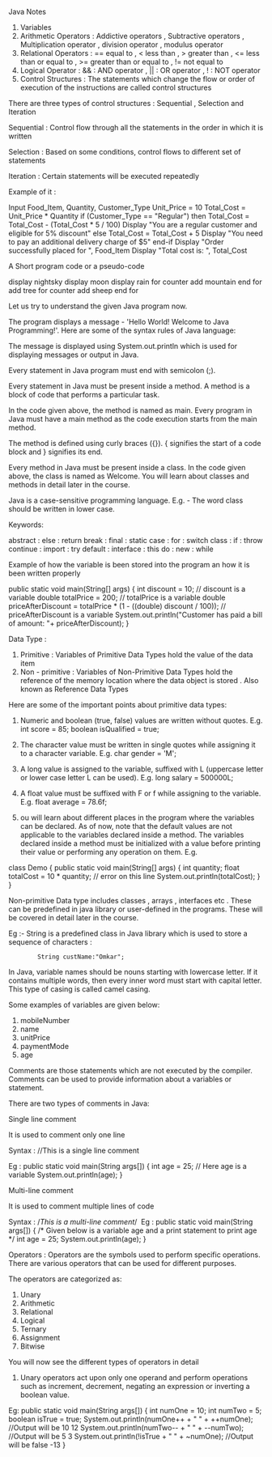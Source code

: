 Java Notes 
1. Variables 
2. Arithmetic Operators : Addictive operators , Subtractive operators , Multiplication operator , division operator , modulus operator 
3. Relational Operators : == equal to , < less than , > greater than , <= less than or equal to , >= greater than or equal to , != not equal to 
4. Logical Operator : && : AND operator , || : OR operator , ! : NOT operator
5. Control Structures : The statements which change the flow or order of execution of the instructions are called control structures 

There are three types of control structures : Sequential , Selection and Iteration 

Sequential : Control flow through all the statements in the order in which it is written 

Selection : Based on some conditions, control flows to different set of statements 

Iteration : Certain statements will be executed repeatedly 

Example of it : 

Input Food_Item, Quantity, Customer_Type
Unit_Price = 10
Total_Cost = Unit_Price * Quantity
if (Customer_Type == "Regular") then
	Total_Cost = Total_Cost - (Total_Cost * 5 / 100)
	Display "You are a regular customer and eligible for 5% discount"
else
	Total_Cost = Total_Cost + 5
	Display "You need to pay an additional delivery charge of $5"
end-if
Display "Order successfully placed for ", Food_Item
Display "Total cost is: ", Total_Cost

A Short program code or a pseudo-code 

display nightsky 
display moon 
display rain 
for counter
add mountain 
end for 
add tree
for counter 
add sheep
end for 

Let us try to understand the given Java program now.



The program displays a message - 'Hello World! Welcome to Java Programming!'. Here are some of the syntax rules of Java language:

The message is displayed using System.out.println which is used for displaying messages or output in Java.

Every statement in Java program must end with semicolon (;).

Every statement in Java must be present inside a method. A method is a block of code that performs a particular task.

In the code given above, the method is named as main. Every program in Java must have a main method as the code execution starts from the main method.  

The method is defined using curly braces ({}). { signifies the start of a code block and } signifies its end.

Every method in Java must be present inside a class. In the code given above, the class is named as Welcome. You will learn about classes and methods in detail later in the course.

Java is a case-sensitive programming language. E.g. - The word class should be written in lower case.

Keywords:

abstract : else : return
break : final : static 
case : for : switch 
class : if : throw
continue : import : try 
default : interface : this 
do : new : while 

Example of how the variable is been stored into the program an how it is been written properly 

public static void main(String[] args) {
	int discount = 10; // discount is a variable
	double totalPrice = 200; // totalPrice is a variable
	double priceAfterDiscount = totalPrice * (1 - ((double) discount / 100)); // priceAfterDiscount is a variable
	System.out.println("Customer has paid a bill of amount: "+ priceAfterDiscount);
}

Data Type :
1. Primitive : Variables of Primitive Data Types hold the value of the data item 
2. Non - primitive : Variables of Non-Primitive Data Types hold the reference of the memory location where the data object is stored . Also known as Reference Data Types 

Here are some of the important points about primitive data types:

1. Numeric and boolean (true, false) values are written without quotes. E.g. int score = 85; boolean isQualified = true;

2. The character value must be written in single quotes while assigning it to a character variable. E.g. char gender = 'M';

3. A long value is assigned to the variable, suffixed with L (uppercase letter or lower case letter L can be used). E.g. long salary = 500000L; 

4. A float value must be suffixed with F or f while assigning to the variable. E.g. float average = 78.6f;

5. ou will learn about different places in the program where the variables can be declared. As of now, note that the default values are not applicable to the variables declared inside a method. The variables declared inside a method must be initialized with a value before printing their value or performing any operation on them. E.g.

class Demo {
	public static void main(String[] args) {
		int quantity;
		float totalCost = 10 * quantity; // error on this line
		System.out.println(totalCost);
	}
}

Non-primitive Data type includes classes , arrays , interfaces etc . These can be predefined in java library or user-defined in the programs. These will be covered in detail later in the course.

Eg :- String is a predefined class in Java library which is used to store a sequence of characters : 

			String custName:"Omkar";

In Java, variable names should be nouns starting with lowercase letter. If it contains multiple words, then every inner word must start with capital letter. This type of casing is called camel casing.

Some examples of variables are given below:

1. mobileNumber
2. name
3. unitPrice
4. paymentMode
5. age

Comments are those statements which are not executed by the compiler. Comments can be used to provide information about a variables or statement.

There are two types of comments in Java:

Single line comment

It is used to comment only one line

Syntax : //This is a single line comment

Eg : public static void main(String args[]) {
	int age = 25; // Here age is a variable
	System.out.println(age);
}

Multi-line comment

It is used to comment multiple lines of code

Syntax : /*This is a
​multi-line comment*/
​
Eg : public static void main(String args[]) {
	/*
	  Given below is a variable age 
      and a print statement to print age
	 */
	int age = 25;
	System.out.println(age);
}

Operators : Operators are the symbols used to perform specific operations. There are various operators that can be used for different purposes.

The operators are categorized as: 

1. Unary 
2. Arithmetic  
3. Relational 
4. Logical 
5. Ternary 
6. Assignment 
7. Bitwise

You will now see the different types of operators in detail

1. Unary operators act upon only one operand and perform operations such as increment, decrement, negating an expression or inverting a boolean value. 

Eg: 
public static void main(String args[]) {
	int numOne = 10;
	int numTwo = 5;
	boolean isTrue = true;
	System.out.println(numOne++ + " " + ++numOne); //Output will be 10 12
	System.out.println(numTwo-- + " " + --numTwo); //Output will be 5 3
	System.out.println(!isTrue + " " + ~numOne); //Output will be false -13
}

